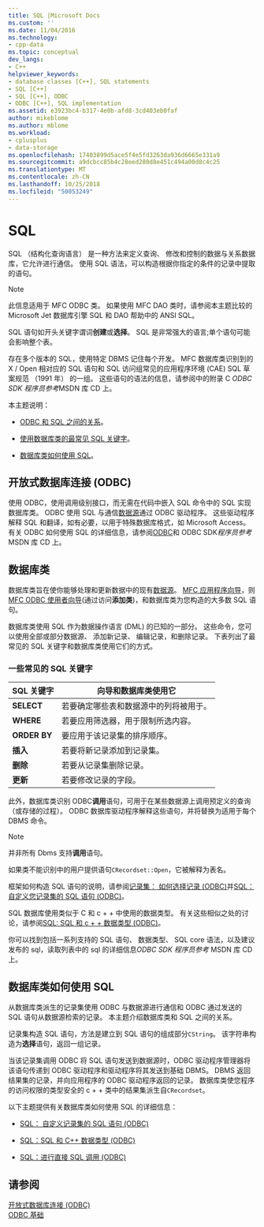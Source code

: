 ```yaml
---
title: SQL |Microsoft Docs
ms.custom: ''
ms.date: 11/04/2016
ms.technology:
- cpp-data
ms.topic: conceptual
dev_langs:
- C++
helpviewer_keywords:
- database classes [C++], SQL statements
- SQL [C++]
- SQL [C++], ODBC
- ODBC [C++], SQL implementation
ms.assetid: e3923bc4-b317-4e0b-afd8-3cd403eb0faf
author: mikeblome
ms.author: mblome
ms.workload:
- cplusplus
- data-storage
ms.openlocfilehash: 17403899d5ace5f4e5fd3263da936d6665e331a9
ms.sourcegitcommit: a9dcbcc85b4c28eed280d8e451c494a00d8c4c25
ms.translationtype: MT
ms.contentlocale: zh-CN
ms.lasthandoff: 10/25/2018
ms.locfileid: "50053249"
---
```

# <a name="sql"></a>SQL

SQL （结构化查询语言） 是一种方法来定义查询、 修改和控制的数据与关系数据库，它允许进行通信。 使用 SQL 语法，可以构造根据你指定的条件的记录中提取的语句。

> [!NOTE]
>  此信息适用于 MFC ODBC 类。 如果使用 MFC DAO 类时，请参阅本主题比较的 Microsoft Jet 数据库引擎 SQL 和 DAO 帮助中的 ANSI SQL。

SQL 语句如开头关键字谓词**创建**或**选择**。 SQL 是非常强大的语言;单个语句可能会影响整个表。

存在多个版本的 SQL，使用特定 DBMS 记住每个开发。 MFC 数据库类识别到的 X / Open 相对应的 SQL 语句和 SQL 访问组常见的应用程序环境 (CAE) SQL 草案规范 （1991 年） 的一组。 这些语句的语法的信息，请参阅中的附录 C *ODBC SDK* *程序员参考*MSDN 库 CD 上。

本主题说明：

- [ODBC 和 SQL 之间的关系](#_core_open_database_connectivity_.28.odbc.29)。

- [使用数据库类的最常见 SQL 关键字](#_core_the_database_classes)。

- [数据库类如何使用 SQL](#_core_how_the_database_classes_use_sql)。

##  <a name="_core_open_database_connectivity_.28.odbc.29"></a> 开放式数据库连接 (ODBC)

使用 ODBC，使用调用级别接口，而无需在代码中嵌入 SQL 命令中的 SQL 实现数据库类。 ODBC 使用 SQL 与通信[数据源](../../data/odbc/data-source-odbc.md)通过 ODBC 驱动程序。 这些驱动程序解释 SQL 和翻译，如有必要，以用于特殊数据库格式，如 Microsoft Access。 有关 ODBC 如何使用 SQL 的详细信息，请参阅[ODBC](../../data/odbc/odbc-basics.md)和 ODBC SDK*程序员参考*MSDN 库 CD 上。

##  <a name="_core_the_database_classes"></a> 数据库类

数据库类旨在使你能够处理和更新数据中的现有[数据源](../../data/odbc/data-source-odbc.md)。 [MFC 应用程序向导](../../mfc/reference/database-support-mfc-application-wizard.md)，则[MFC ODBC 使用者向导](../../mfc/reference/adding-an-mfc-odbc-consumer.md)(通过访问**添加类**)，和数据库类为您构造的大多数 SQL 语句。

数据库类使用 SQL 作为数据操作语言 (DML) 的已知的一部分。 这些命令，您可以使用全部或部分数据源、 添加新记录、 编辑记录，和删除记录。 下表列出了最常见的 SQL 关键字和数据库类使用它们的方式。

### <a name="some-common-sql-keywords"></a>一些常见的 SQL 关键字

|SQL 关键字|向导和数据库类使用它|
|-----------------|---------------------------------------------|
|**SELECT**|若要确定哪些表和数据源中的列将被用于。|
|**WHERE**|若要应用筛选器，用于限制所选内容。|
|**ORDER BY**|要应用于该记录集的排序顺序。|
|**插入**|若要将新记录添加到记录集。|
|**删除**|若要从记录集删除记录。|
|**更新**|若要修改记录的字段。|

此外，数据库类识别 ODBC**调用**语句，可用于在某些数据源上调用预定义的查询 （或存储的过程）。 ODBC 数据库驱动程序解释这些语句，并将替换为适用于每个 DBMS 命令。

> [!NOTE]
>  并非所有 Dbms 支持**调用**语句。

如果类不能识别中的用户提供语句`CRecordset::Open`，它被解释为表名。

框架如何构造 SQL 语句的说明，请参阅[记录集： 如何选择记录 (ODBC)](../../data/odbc/recordset-how-recordsets-select-records-odbc.md)并[SQL： 自定义您记录集的 SQL 语句 (ODBC)](../../data/odbc/sql-customizing-your-recordsets-sql-statement-odbc.md)。

SQL 数据库使用类似于 C 和 c + + 中使用的数据类型。 有关这些相似之处的讨论，请参阅[SQL: SQL 和 c + + 数据类型 (ODBC)](../../data/odbc/sql-sql-and-cpp-data-types-odbc.md)。

你可以找到包括一系列支持的 SQL 语句、 数据类型、 SQL core 语法，以及建议发布的 sql，读取列表中的 sql 的详细信息*ODBC SDK* *程序员参考* MSDN 库 CD 上。

##  <a name="_core_how_the_database_classes_use_sql"></a> 数据库类如何使用 SQL

从数据库类派生的记录集使用 ODBC 与数据源进行通信和 ODBC 通过发送的 SQL 语句从数据源检索的记录。 本主题介绍数据库类和 SQL 之间的关系。

记录集构造 SQL 语句，方法是建立到 SQL 语句的组成部分`CString`。 该字符串构造为**选择**语句，返回一组记录。

当该记录集调用 ODBC 将 SQL 语句发送到数据源时，ODBC 驱动程序管理器将该语句传递到 ODBC 驱动程序和驱动程序将其发送到基础 DBMS。 DBMS 返回结果集的记录，并向应用程序的 ODBC 驱动程序返回的记录。 数据库类使您程序的访问权限的类型安全的 c + + 类中的结果集派生自`CRecordset`。

以下主题提供有关数据库类如何使用 SQL 的详细信息：

- [SQL： 自定义记录集的 SQL 语句 (ODBC)](../../data/odbc/sql-customizing-your-recordsets-sql-statement-odbc.md)

- [SQL：SQL 和 C++ 数据类型 (ODBC)](../../data/odbc/sql-sql-and-cpp-data-types-odbc.md)

- [SQL：进行直接 SQL 调用 (ODBC)](../../data/odbc/sql-making-direct-sql-calls-odbc.md)

## <a name="see-also"></a>请参阅

[开放式数据库连接 (ODBC)](../../data/odbc/open-database-connectivity-odbc.md)<br/>
[ODBC 基础](../../data/odbc/odbc-basics.md)